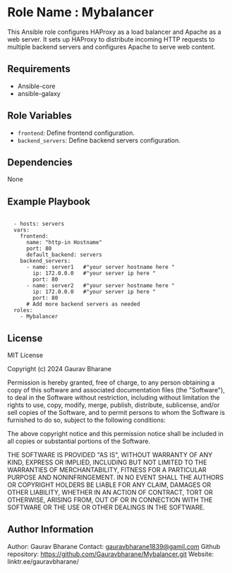 Role Name : Mybalancer
=========

This Ansible role configures HAProxy as a load balancer and Apache as a web server. It sets up HAProxy to distribute incoming HTTP requests to multiple backend servers and configures Apache to serve web content.

Requirements
------------

- Ansible-core 
- ansible-galaxy

Role Variables
--------------

- `frontend`: Define frontend configuration.
- `backend_servers`: Define backend servers configuration.

Dependencies
------------

None

Example Playbook
----------------
<code>
  - hosts: servers
  vars:
    frontend:
      name: "http-in Hostname"
      port: 80
      default_backend: servers
    backend_servers:
      - name: server1   #"your server hostname here "
        ip: 172.0.0.0   #"your server ip here "
        port: 80
      - name: server2   #"your server hostname here "  
        ip: 172.0.0.0   #"your server ip here "
        port: 80
      # Add more backend servers as needed
  roles:
    - Mybalancer
</code>


License
-------
MIT License

Copyright (c) 2024 Gaurav Bharane

Permission is hereby granted, free of charge, to any person obtaining a copy
of this software and associated documentation files (the "Software"), to deal
in the Software without restriction, including without limitation the rights
to use, copy, modify, merge, publish, distribute, sublicense, and/or sell
copies of the Software, and to permit persons to whom the Software is
furnished to do so, subject to the following conditions:

The above copyright notice and this permission notice shall be included in all
copies or substantial portions of the Software.

THE SOFTWARE IS PROVIDED "AS IS", WITHOUT WARRANTY OF ANY KIND, EXPRESS OR
IMPLIED, INCLUDING BUT NOT LIMITED TO THE WARRANTIES OF MERCHANTABILITY,
FITNESS FOR A PARTICULAR PURPOSE AND NONINFRINGEMENT. IN NO EVENT SHALL THE
AUTHORS OR COPYRIGHT HOLDERS BE LIABLE FOR ANY CLAIM, DAMAGES OR OTHER
LIABILITY, WHETHER IN AN ACTION OF CONTRACT, TORT OR OTHERWISE, ARISING FROM,
OUT OF OR IN CONNECTION WITH THE SOFTWARE OR THE USE OR OTHER DEALINGS IN THE
SOFTWARE.


Author Information
------------------

Author: Gaurav Bharane
Contact: gauravbharane1839@gamil.com
Github repository: https://github.com/Gauravbharane/Mybalancer.git
Website: linktr.ee/gauravbharane/
